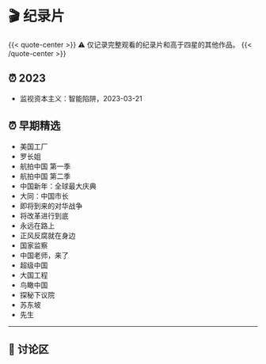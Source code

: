 # 🎬 纪录片


{{< quote-center >}}
⚠️ 仅记录完整观看的纪录片和高于四星的其他作品。
{{< /quote-center >}}

## ⏰ 2023

- 监视资本主义：智能陷阱，2023-03-21

## ⏰ 早期精选

- 美国工厂
- 罗长姐
- 航拍中国 第一季
- 航拍中国 第二季
- 中国新年：全球最大庆典
- 大同：中国市长
- 即将到来的对华战争
- 将改革进行到底
- 永远在路上
- 正风反腐就在身边
- 国家监察
- 中国老师，来了
- 超级中国
- 大国工程
- 鸟瞰中国
- 探秘下议院
- 苏东坡
- 先生

---

## 💬 讨论区
